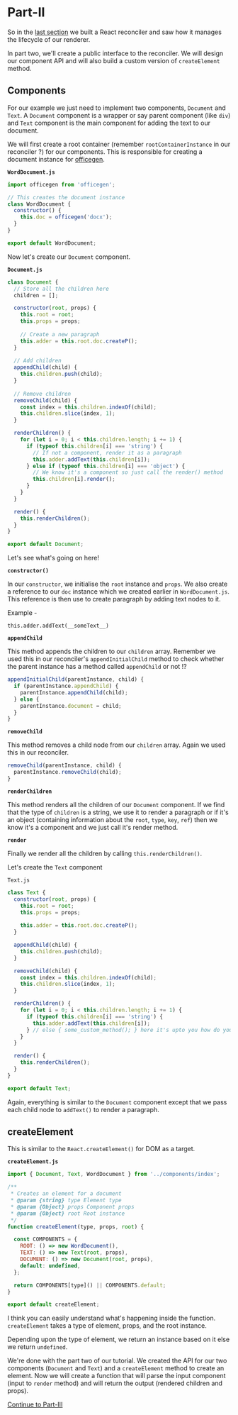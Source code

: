 # Part-II

So in the [last section](./part-one.md) we built a React reconciler and saw how it manages the lifecycle of our renderer.

In part two, we'll create a public interface to the reconciler. We will design our component API and will also build a custom version
of `createElement` method.

## Components

For our example we just need to implement two components, `Document` and `Text`. A `Document` component is a wrapper or say parent
component (like `div`) and `Text` component is the main component for adding the text to our document.

We will first create a root container (remember `rootContainerInstance` in our reconciler ?) for our components. This is responsible
for creating a document instance for [officegen]().

**`WordDocument.js`**

```js
import officegen from 'officegen';

// This creates the document instance
class WordDocument {
  constructor() {
    this.doc = officegen('docx');
  }
}

export default WordDocument;
```

Now let's create our `Document` component.

**`Document.js`**

```js
class Document {
  // Store all the children here
  children = [];

  constructor(root, props) {
    this.root = root;
    this.props = props;
    
    // Create a new paragraph
    this.adder = this.root.doc.createP();
  }
  
  // Add children
  appendChild(child) {
    this.children.push(child);
  }
  
  // Remove children
  removeChild(child) {
    const index = this.children.indexOf(child);
    this.children.slice(index, 1);
  }

  renderChildren() {
    for (let i = 0; i < this.children.length; i += 1) {
      if (typeof this.children[i] === 'string') {
        // If not a component, render it as a paragraph
        this.adder.addText(this.children[i]);
      } else if (typeof this.children[i] === 'object') {
        // We know it's a component so just call the render() method
        this.children[i].render();
      }
    }
  }

  render() {
    this.renderChildren();
  }
}

export default Document;

```

Let's see what's going on here!

**`constructor()`**

In our `constructor`, we initialise the `root` instance and `props`. We also create a reference to our `doc` instance which we created earlier in `WordDocument.js`. This reference is then 
use to create paragraph by adding text nodes to it.

Example - 

```
this.adder.addText(__someText__)
```

**`appendChild`**

This method appends the children to our `children` array. Remember we used this in our reconciler's `appendInitialChild` method to check whether the
parent instance has a method called `appendChild` or not !?

```js
appendInitialChild(parentInstance, child) {
  if (parentInstance.appendChild) {
    parentInstance.appendChild(child);
  } else {
    parentInstance.document = child;
  }
}
```

**`removeChild`**

This method removes a child node from our `children` array. Again we used this in our reconciler.

```js
removeChild(parentInstance, child) {
  parentInstance.removeChild(child);
}
```

**`renderChildren`**

This method renders all the children of our `Document` component. If we find that the type of `children` is a string, we use it to
render a paragraph or if it's an object (containing information about the `root`, `type`, `key`, `ref`) then we know it's a
component and we just call it's render method.

**`render`**

Finally we render all the children by calling `this.renderChildren()`.

Let's create the `Text` component

`Text.js`

```js
class Text {
  constructor(root, props) {
    this.root = root;
    this.props = props;
    
    this.adder = this.root.doc.createP();
  }

  appendChild(child) {
    this.children.push(child);
  }

  removeChild(child) {
    const index = this.children.indexOf(child);
    this.children.slice(index, 1);
  }

  renderChildren() {
    for (let i = 0; i < this.children.length; i += 1) {
      if (typeof this.children[i] === 'string') {
        this.adder.addText(this.children[i]);
      } // else { some_custom_method(); } here it's upto you how do you handle the nested components. For our example, we won't go into much details.
    }
  }

  render() {
    this.renderChildren();
  }
}

export default Text;

```

Again, everything is similar to the `Document` component except that we pass each child node to `addText()` to render a paragraph.

## createElement

This is similar to the `React.createElement()` for DOM as a target.

**`createElement.js`**

```js
import { Document, Text, WordDocument } from '../components/index';

/**
 * Creates an element for a document
 * @param {string} type Element type
 * @param {Object} props Component props
 * @param {Object} root Root instance
 */
function createElement(type, props, root) {

  const COMPONENTS = {
    ROOT: () => new WordDocument(),
    TEXT: () => new Text(root, props),
    DOCUMENT: () => new Document(root, props),
    default: undefined,
  };

  return COMPONENTS[type]() || COMPONENTS.default;
}

export default createElement;
```

I think you can easily understand what's happening inside the function. `createElement` takes a type of element, props, and the root instance.

Depending upon the type of element, we return an instance based on it else we return `undefined`.

We're done with the part two of our tutorial. We created the API for our two components (`Document` and `Text`) and a `createElement` method to create an element. Now we will create a function that will parse the input component (input to `render` method) and will return the output (rendered children and props).

[Continue to Part-III](./part-three.md)
